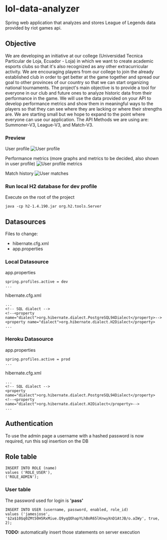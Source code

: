 # lol-data-analyzer
Spring web application that analyzes and stores League of Legends data provided by riot games api.

## Objective
We are developing an initiative at our college (Universidad Tecnica Particular de Loja, Ecuador - Loja) in which we want to create academic esports clubs so that it's also recognized as any other extracurricular activity. We are encouraging players from our college to join the already established club in order to get better at the game together and spread our goal to other provinces of our country so that we can start organizing national tournaments. The project's main objective is to provide a tool for everyone in our club and future ones to analyze historic data from their performance in the game. We will use the data provided on your API to develop performance metrics and show them in meaningful ways to the players so that they can see where they are lacking or where their strengths are. We are starting small but we hope to expand to the point where everyone can use our application. The API Methods we are using are:  Summoner-V3, League-V3, and Match-V3.

### Preview
User profile
![User profile](https://lh5.googleusercontent.com/sd2Mqgq8jNiatpztBtz-JzVMdapjNkIaPqdeY3qkcUPjdG3EDuULWbW2w--gZfzz_ct-n94K6sv1Eq-17s_I=w2560-h1242-rw)

Performance metrics (more graphs and metrics to be decided, also shown in user profile)
![User profile metrics](https://lh4.googleusercontent.com/S3gW0t3gWjm6gh-0vnhxUOlL3pdyTqnoLRn6p9YxhZd9MgvZuAlHL7kQxaXGFyi2rYEfRi7svOGSKb5aDqwQ=w2560-h1242-rw)

Match history
![User matches](https://lh3.googleusercontent.com/NpZuU99RCh2Srp-dUOk5Nv_06iCIQDuQaVOsVJIhkm23858JQMKOWm4ASm0ZbHFe7a_Zs0d9c09qoA=w2560-h1242-rw)

### Run local H2 database for dev profile
Execute on the root of the project
```
java -cp h2-1.4.190.jar org.h2.tools.Server
```

## Datasources
Files to change:
- hibernate.cfg.xml
- app.properties

### Local Datasource
app.properties
```
spring.profiles.active = dev
...
```
hibernate.cfg.xml
```
...
<!-- SQL dialect -->
<!--<property name="dialect">org.hibernate.dialect.PostgreSQL94Dialect</property>-->
<property name="dialect">org.hibernate.dialect.H2Dialect</property>
...
```

### Heroku Datasource
app.properties
```
spring.profiles.active = prod
...
```
hibernate.cfg.xml
```
...
<!-- SQL dialect -->
<property name="dialect">org.hibernate.dialect.PostgreSQL94Dialect</property>
<!--<property name="dialect">org.hibernate.dialect.H2Dialect</property>-->
...
```

## Authentication

To use the admin page a username with a hashed password is now required, run this sql insertion on the DB
## Role table
```
INSERT INTO ROLE (name)
values ('ROLE_USER'),
('ROLE_ADMIN');
```
### User table
The password used for login is **'pass'**
```
INSERT INTO USER (username, password, enabled, role_id)
values ('jamesjose', '$2a$10$q0ZMt50H5RxMiue.Q9yqQOhapYLhBoR65lKnwyXnD1AtJB/o.aIWy', true, 2);
```

**TODO:** automatically insert those statements on server execution
